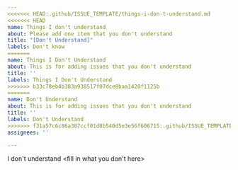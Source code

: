 ```yaml
---
<<<<<<< HEAD:.github/ISSUE_TEMPLATE/things-i-don-t-understand.md
<<<<<<< HEAD
name: Things I don't understand
about: Please add one item that you don't understand
title: "[Don't Understand]"
labels: Don't know
=======
name: Things I Don't Understand
about: This is for adding issues that you don't understand
title: ''
labels: Things I Don't Understand
>>>>>>> b33c78eb4b383a938517f07dce8baa1420f1125b
=======
name: Don't Understand
about: This is for adding issues that you don't understand
title: ''
labels: Don't Understand
>>>>>>> f31a57c6c86a387ccf01d8b540d5e3e56f606715:.github/ISSUE_TEMPLATE/don-t-understand.md
assignees: ''

---
```


I don't understand <fill in what you don't here>
